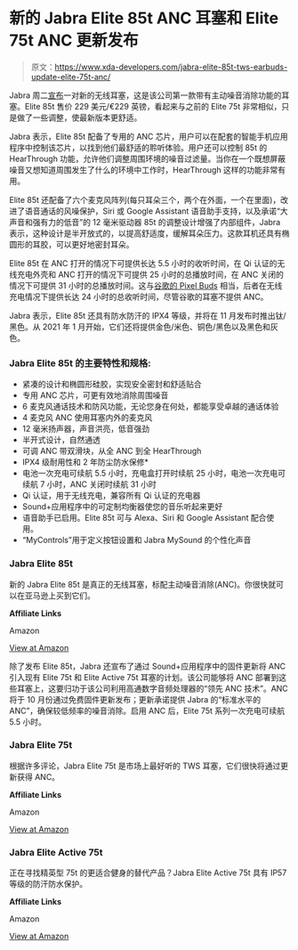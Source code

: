 # 新的 Jabra Elite 85t ANC 耳塞和 Elite 75t ANC 更新发布

> 原文：<https://www.xda-developers.com/jabra-elite-85t-tws-earbuds-update-elite-75t-anc/>

Jabra 周二[宣布](https://www.anrdoezrs.net/links/100122946/type/dlg/sid/UUxdaUeUpU29944/https://www.jabra.com/about/news-and-press-releases/local/us/2020/Jabra-Elite-85t-withANC-22SEPT2020)一对新的无线耳塞，这是该公司第一款带有主动噪音消除功能的耳塞。Elite 85t 售价 229 美元/€229 英镑，看起来与之前的 Elite 75t 非常相似，只是做了一些调整，使最新版本更舒适。

Jabra 表示，Elite 85t 配备了专用的 ANC 芯片，用户可以在配套的智能手机应用程序中控制该芯片，以找到他们最舒适的聆听体验。用户还可以控制 85t 的 HearThrough 功能，允许他们调整周围环境的噪音过滤量。当你在一个既想屏蔽噪音又想知道周围发生了什么的环境中工作时，HearThrough 这样的功能非常有用。

Elite 85t 还配备了六个麦克风阵列(每只耳朵三个，两个在外面，一个在里面)，改进了语音通话的风噪保护，Siri 或 Google Assistant 语音助手支持，以及承诺“大声音和强有力的低音”的 12 毫米驱动器 85t 的调整设计增强了内部组件，Jabra 表示，这种设计是半开放式的，以提高舒适度，缓解耳朵压力。这款耳机还具有椭圆形的耳胶，可以更好地密封耳朵。

Elite 85t 在 ANC 打开的情况下可提供长达 5.5 小时的收听时间，在 Qi 认证的无线充电外壳和 ANC 打开的情况下可提供 25 小时的总播放时间，在 ANC 关闭的情况下可提供 31 小时的总播放时间。这与[谷歌的 Pixel Buds](https://www.xda-developers.com/google-pixel-buds-feature-drop/) 相当，后者在无线充电情况下提供长达 24 小时的总收听时间，尽管谷歌的耳塞不提供 ANC。

Jabra 表示，Elite 85t 还具有防水防汗的 IPX4 等级，并将在 11 月发布时推出钛/黑色。从 2021 年 1 月开始，它们还将提供金色/米色、铜色/黑色以及黑色和灰色。

### Jabra Elite 85t 的主要特性和规格:

*   紧凑的设计和椭圆形硅胶，实现安全密封和舒适贴合
*   专用 ANC 芯片，可更有效地消除周围噪音
*   6 麦克风通话技术和防风功能，无论您身在何处，都能享受卓越的通话体验
*   4 麦克风 ANC 使用耳塞内外的麦克风
*   12 毫米扬声器，声音洪亮，低音强劲
*   半开式设计，自然通透
*   可调 ANC 带双滑块，从全 ANC 到全 HearThrough
*   IPX4 级耐用性和 2 年防尘防水保修*
*   电池一次充电可续航 5.5 小时，充电盒打开时续航 25 小时，电池一次充电可续航 7 小时，ANC 关闭时续航 31 小时
*   Qi 认证，用于无线充电，兼容所有 Qi 认证的充电器
*   Sound+应用程序中的可定制均衡器使您的音乐听起来更好
*   语音助手已启用。Elite 85t 可与 Alexa、Siri 和 Google Assistant 配合使用。
*   “MyControls”用于定义按钮设置和 Jabra MySound 的个性化声音

### Jabra Elite 85t

新的 Jabra Elite 85t 是真正的无线耳塞，标配主动噪音消除(ANC)。你很快就可以在亚马逊上买到它们。

**Affiliate Links**

Amazon

[View at Amazon](https://www.amazon.com/gp/product/B08HR78C46/?tag=xda-3n4a2me-20&ascsubtag=UUxdaUeUpU29944&asc_refurl=https%3A%2F%2Fwww.xda-developers.com%2Fjabra-elite-85t-tws-earbuds-update-elite-75t-anc%2F&asc_campaign=Short-Term)

除了发布 Elite 85t，Jabra 还宣布了通过 Sound+应用程序中的固件更新将 ANC 引入现有 Elite 75t 和 Elite Active 75t 耳塞的计划。该公司能够将 ANC 部署到这些耳塞上，这要归功于该公司利用高通数字音频处理器的“领先 ANC 技术”。ANC 将于 10 月份通过免费固件更新发布；更新承诺提供 Jabra 的“标准水平的 ANC”，确保较低频率的噪音消除。启用 ANC 后，Elite 75t 系列一次充电可续航 5.5 小时。

### Jabra Elite 75t

根据许多评论，Jabra Elite 75t 是市场上最好听的 TWS 耳塞，它们很快将通过更新获得 ANC。

**Affiliate Links**

Amazon

[View at Amazon](https://www.amazon.com/gp/product/B07X9VG6ZJ/?tag=xda-3n4a2me-20&ascsubtag=UUxdaUeUpU29944&asc_refurl=https%3A%2F%2Fwww.xda-developers.com%2Fjabra-elite-85t-tws-earbuds-update-elite-75t-anc%2F&asc_campaign=Short-Term)

### Jabra Elite Active 75t

正在寻找精英型 75t 的更适合健身的替代产品？Jabra Elite Active 75t 具有 IP57 等级的防汗防水保护。

**Affiliate Links**

Amazon

[View at Amazon](https://www.amazon.com/gp/product/B082Y2KM92/?tag=xda-3n4a2me-20&ascsubtag=UUxdaUeUpU29944&asc_refurl=https%3A%2F%2Fwww.xda-developers.com%2Fjabra-elite-85t-tws-earbuds-update-elite-75t-anc%2F&asc_campaign=Short-Term)